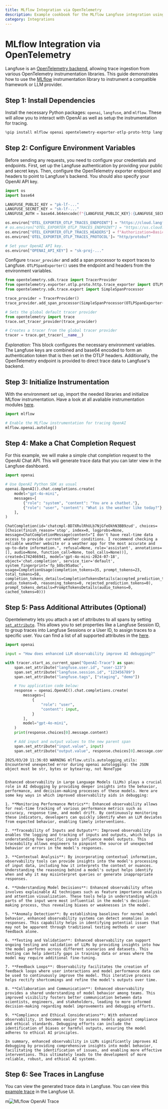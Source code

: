 ```yaml
---
title: MLflow Integration via OpenTelemetry
description: Example cookbook for the MLflow Langfuse integration using OpenTelemetry.
category: Integrations
---
```


# MLflow Integration via OpenTelemetry

Langfuse is an [OpenTelemetry backend](https://langfuse.com/docs/opentelemetry/get-started), allowing trace ingestion from various OpenTelemetry instrumentation libraries. This guide demonstrates how to use the [MLflow](https://mlflow.org/docs/latest/tracing/integrations/) instrumentation library to instrument a compatible framework or LLM provider.

## Step 1: Install Dependencies

Install the necessary Python packages: `openai`, `langfuse`, and `mlflow`. These will allow you to interact with OpenAI as well as setup the instrumentation for tracing.


```python
%pip install mlflow openai opentelemetry-exporter-otlp-proto-http langfuse
```

## Step 2: Configure Environment Variables

Before sending any requests, you need to configure your credentials and endpoints. First, set up the Langfuse authentication by providing your public and secret keys. Then, configure the OpenTelemetry exporter endpoint and headers to point to Langfuse's backend. You should also specify your OpenAI API key.


```python
import os
import base64

LANGFUSE_PUBLIC_KEY = "pk-lf-..."
LANGFUSE_SECRET_KEY = "sk-lf-..."
LANGFUSE_AUTH = base64.b64encode(f"{LANGFUSE_PUBLIC_KEY}:{LANGFUSE_SECRET_KEY}".encode()).decode()

os.environ["OTEL_EXPORTER_OTLP_TRACES_ENDPOINT"] = "https://cloud.langfuse.com/api/public/otel/v1/traces"  # 🇪🇺 EU data region
# os.environ["OTEL_EXPORTER_OTLP_TRACES_ENDPOINT"] = "https://us.cloud.langfuse.com/api/public/otel/v1/traces"  # 🇺🇸 US data region
os.environ["OTEL_EXPORTER_OTLP_TRACES_HEADERS"] = f"Authorization=Basic {LANGFUSE_AUTH}"
os.environ['OTEL_EXPORTER_OTLP_TRACES_PROTOCOL']= "http/protobuf"

# Set your OpenAI API key.
os.environ["OPENAI_API_KEY"] = "sk-proj-..."
```

Configure `tracer_provider` and add a span processor to export traces to Langfuse. `OTLPSpanExporter()` uses the endpoint and headers from the environment variables.


```python
from opentelemetry.sdk.trace import TracerProvider
from opentelemetry.exporter.otlp.proto.http.trace_exporter import OTLPSpanExporter
from opentelemetry.sdk.trace.export import SimpleSpanProcessor

trace_provider = TracerProvider()
trace_provider.add_span_processor(SimpleSpanProcessor(OTLPSpanExporter()))

# Sets the global default tracer provider
from opentelemetry import trace
trace.set_tracer_provider(trace_provider)

# Creates a tracer from the global tracer provider
tracer = trace.get_tracer(__name__)
```

*Explanation:* This block configures the necessary environment variables. The Langfuse keys are combined and base64 encoded to form an authentication token that is then set in the OTLP headers. Additionally, the OpenTelemetry endpoint is provided to direct trace data to Langfuse's backend.

## Step 3: Initialize Instrumentation

With the environment set up, import the needed libraries and initialize MLflow instrumentation. Have a look at all avaliable instrumentation modules [here](https://mlflow.org/docs/latest/tracing/integrations/). 


```python
import mlflow

# Enable the MLflow instrumentation for tracing OpenAI
mlflow.openai.autolog()
```

## Step 4: Make a Chat Completion Request

For this example, we will make a simple chat completion request to the OpenAI Chat API. This will generate trace data that you can later view in the Langfuse dashboard.


```python
import openai

# Use OpenAI Python SDK as usual
openai.OpenAI().chat.completions.create(
    model="gpt-4o-mini",
    messages=[
        {"role": "system", "content": "You are a chatbot."},
        {"role": "user", "content": "What is the weather like today?"},
    ],
)
```




    ChatCompletion(id='chatcmpl-BD7XRulRhULb7NjGfeOkhN3BB9zud', choices=[Choice(finish_reason='stop', index=0, logprobs=None, message=ChatCompletionMessage(content="I don't have real-time data access to provide current weather conditions. I recommend checking a reliable weather website or a weather app for the most accurate and up-to-date information.", refusal=None, role='assistant', annotations=[], audio=None, function_call=None, tool_calls=None))], created=1742466941, model='gpt-4o-mini-2024-07-18', object='chat.completion', service_tier='default', system_fingerprint='fp_b8bc95a0ac', usage=CompletionUsage(completion_tokens=35, prompt_tokens=23, total_tokens=58, completion_tokens_details=CompletionTokensDetails(accepted_prediction_tokens=0, audio_tokens=0, reasoning_tokens=0, rejected_prediction_tokens=0), prompt_tokens_details=PromptTokensDetails(audio_tokens=0, cached_tokens=0)))



## Step 5: Pass Additional Attributes (Optional)

Opentelemetry lets you attach a set of attributes to all spans by setting [`set_attribute`](https://opentelemetry.io/docs/languages/python/instrumentation/#add-attributes-to-a-span). This allows you to set properties like a Langfuse Session ID, to group traces into Langfuse Sessions or a User ID, to assign traces to a specific user. You can find a list of all supported attributes in the [here](/docs/opentelemetry/get-started#property-mapping).


```python
import openai

input = "How does enhanced LLM observability improve AI debugging?"

with tracer.start_as_current_span("OpenAI-Trace") as span:
    span.set_attribute("langfuse.user.id", "user-123")
    span.set_attribute("langfuse.session.id", "123456789")
    span.set_attribute("langfuse.tags", ["staging", "demo"])

    # You application code below:
    response = openai.OpenAI().chat.completions.create(
        messages=[
            {
                "role": "user",
                "content": input,
            }
        ],
        model="gpt-4o-mini",
    )
    print(response.choices[0].message.content)

    # Add input and output values to the new parent span
    span.set_attribute("input.value", input)
    span.set_attribute("output.value", response.choices[0].message.content)
```

    2025/03/20 11:36:03 WARNING mlflow.utils.autologging_utils: Encountered unexpected error during openai autologging: the JSON object must be str, bytes or bytearray, not NoneType


    Enhanced observability in Large Language Models (LLMs) plays a crucial role in AI debugging by providing deeper insights into the behavior, performance, and decision-making processes of these models. Here are some key ways in which improved observability aids in debugging:
    
    1. **Monitoring Performance Metrics**: Enhanced observability allows for real-time tracking of various performance metrics such as accuracy, response time, and model drift. By continuously monitoring these indicators, developers can quickly identify when an LLM deviates from expected behavior, enabling timely interventions.
    
    2. **Traceability of Inputs and Outputs**: Improved observability enables the logging and tracking of inputs and outputs, which helps in understanding how specific inputs influence model outputs. This traceability allows engineers to pinpoint the source of unexpected behavior or errors in the model's responses.
    
    3. **Contextual Analysis**: By incorporating contextual information, observability tools can provide insights into the model's processing of input data, including how it interprets the context or nuances. Understanding the reasoning behind a model's output helps identify when and why it may misinterpret queries or generate inappropriate responses.
    
    4. **Understanding Model Decisions**: Enhanced observability often involves explainable AI techniques such as feature importance analysis and attention visualization. These tools help in understanding which parts of the input were most influential in the model's decision-making process, thus revealing biases or weaknesses in the model.
    
    5. **Anomaly Detection**: By establishing baselines for normal model behavior, enhanced observability systems can detect anomalies in responses. This capability helps in identifying potential issues that may not be apparent through traditional testing methods or user feedback alone.
    
    6. **Testing and Validation**: Enhanced observability can support ongoing testing and validation of LLMs by providing insights into how the model performs across different scenarios and datasets. This testing can help identify gaps in training data or areas where the model may require additional fine-tuning.
    
    7. **Feedback Loops**: Observability facilitates the creation of feedback loops where user interactions and model performance data can be used to continuously improve the model. This iterative process helps rectify shortcomings and refine the model's outputs over time.
    
    8. **Collaboration and Communication**: Enhanced observability provides a shared understanding of model behavior among teams. This improved visibility fosters better communication between data scientists, engineers, and stakeholders, leading to more informed decision-making regarding model improvements and debugging efforts.
    
    9. **Compliance and Ethical Considerations**: With enhanced observability, it becomes easier to assess models against compliance and ethical standards. Debugging efforts can include the identification of biases or harmful outputs, ensuring the model adheres to ethical AI principles.
    
    In summary, enhanced observability in LLMs significantly improves AI debugging by providing comprehensive insights into model behavior, facilitating the identification of issues, and enabling more effective interventions. This ultimately leads to the development of more reliable, robust, and ethical AI systems.


## Step 6: See Traces in Langfuse

You can view the generated trace data in Langfuse. You can view this [example trace](https://cloud.langfuse.com/project/cloramnkj0002jz088vzn1ja4/traces/6dea86b6feae03db538e248b38e124e1?timestamp=2025-03-20T10%3A35%3A41.217Z&display=details&observation=948b7a084327d5e6) in the Langfuse UI.

m![MLflow OpenAI Trace](https://langfuse.com/images/cookbook/otel-integration-mlflow/mlflow-openai-trace.png)
